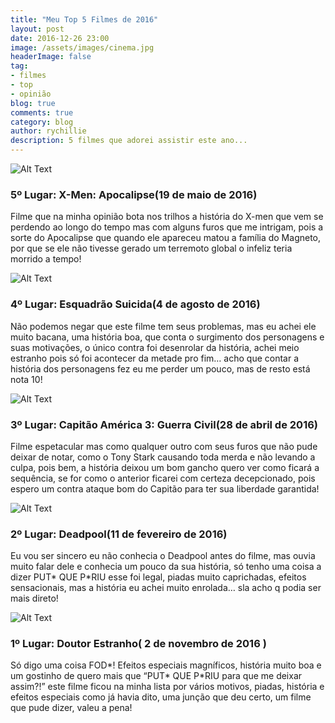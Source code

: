 ```yaml
---
title: "Meu Top 5 Filmes de 2016"
layout: post
date: 2016-12-26 23:00
image: /assets/images/cinema.jpg
headerImage: false
tag:
- filmes
- top
- opinião
blog: true
comments: true
category: blog
author: rychillie
description: 5 filmes que adorei assistir este ano...
---
```

<script async src="//pagead2.googlesyndication.com/pagead/js/adsbygoogle.js"></script>
<!-- Anuncio Blog Rychillie -->
<ins class="adsbygoogle"
     style="display:block"
     data-ad-client="ca-pub-7837358846130941"
     data-ad-slot="9265933715"
     data-ad-format="auto"></ins>
<script>
(adsbygoogle = window.adsbygoogle || []).push({});
</script>


<img src="https://observatoriodocinema.bol.uol.com.br/wp-content/uploads/2016/05/tumblr_inline_o6nsw3vg1w1shsvef_1280.jpg" alt="Alt Text">
<h3>5º Lugar: X-Men: Apocalipse(19 de maio de 2016)</h3>
<p>Filme que na minha opinião bota nos trilhos a história do X-men que vem se perdendo ao longo do tempo mas com alguns furos que me intrigam, pois a sorte do Apocalipse que quando ele apareceu matou a família do Magneto, por que se ele não tivesse gerado um terremoto global o infeliz teria morrido a tempo!</p>

<img class="image" src="http://br.web.img2.acsta.net/newsv7/16/01/19/19/27/398322.jpg" alt="Alt Text">
<h3>4º Lugar: Esquadrão Suicida(4 de agosto de 2016)</h3>
<p>Não podemos negar que este filme tem seus problemas, mas eu achei ele muito bacana, uma história boa, que conta o surgimento dos personagens e suas motivações, o único contra foi desenrolar da história, achei meio estranho pois só foi acontecer da metade pro fim… acho que contar a história dos personagens fez eu me perder um pouco, mas de resto está nota 10!</p>

<img class="image" src="http://ahoradofilme.com.br/wp-content/uploads/2016/03/CapitaoAmerica_Poster.jpg" alt="Alt Text">
<h3>3º Lugar: Capitão América 3: Guerra Civil(28 de abril de 2016)</h3>
<p>Filme espetacular mas como qualquer outro com seus furos que não pude deixar de notar, como o Tony Stark causando toda merda e não levando a culpa, pois bem, a história deixou um bom gancho quero ver como ficará a sequência, se for como o anterior ficarei com certeza decepcionado, pois espero um contra ataque bom do Capitão para ter sua liberdade garantida!</p>

<img class="image" src="http://t0.gstatic.com/images?q=tbn:ANd9GcRoIgB6qnXHGPWzm44be8hbsFpoWWcKPwcC1gWwMOdc2W_N28HG" alt="Alt Text">
<h3>2º Lugar: Deadpool(11 de fevereiro de 2016)</h3>
<p>Eu vou ser sincero eu não conhecia o Deadpool antes do filme, mas ouvia muito falar dele e conhecia um pouco da sua história, só tenho uma coisa a dizer PUT* QUE P*RIU esse foi legal, piadas muito caprichadas, efeitos sensacionais, mas a história eu achei muito enrolada… sla acho q podia ser mais direto!</p>

<img class="image" src="http://br.web.img3.acsta.net/pictures/16/07/24/13/55/028969.jpg" alt="Alt Text">
<h3>1º Lugar: Doutor Estranho( 2 de novembro de 2016 )</h3>
<p>Só digo uma coisa FOD*! Efeitos especiais magníficos, história muito boa e um gostinho de quero mais que “PUT* QUE P*RIU para que me deixar assim?!” este filme ficou na minha lista por vários motivos, piadas, história e efeitos especiais como já havia dito, uma junção que deu certo, um filme que pude dizer, valeu a pena!</p>
